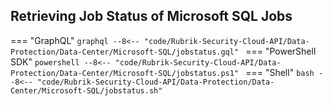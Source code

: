## Retrieving Job Status of Microsoft SQL Jobs

=== "GraphQL"
    ```graphql
    --8<-- "code/Rubrik-Security-Cloud-API/Data-Protection/Data-Center/Microsoft-SQL/jobstatus.gql"
    ```
=== "PowerShell SDK"
    ```powershell
    --8<-- "code/Rubrik-Security-Cloud-API/Data-Protection/Data-Center/Microsoft-SQL/jobstatus.ps1"
    ```
=== "Shell"
    ```bash
    --8<-- "code/Rubrik-Security-Cloud-API/Data-Protection/Data-Center/Microsoft-SQL/jobstatus.sh"
    ```